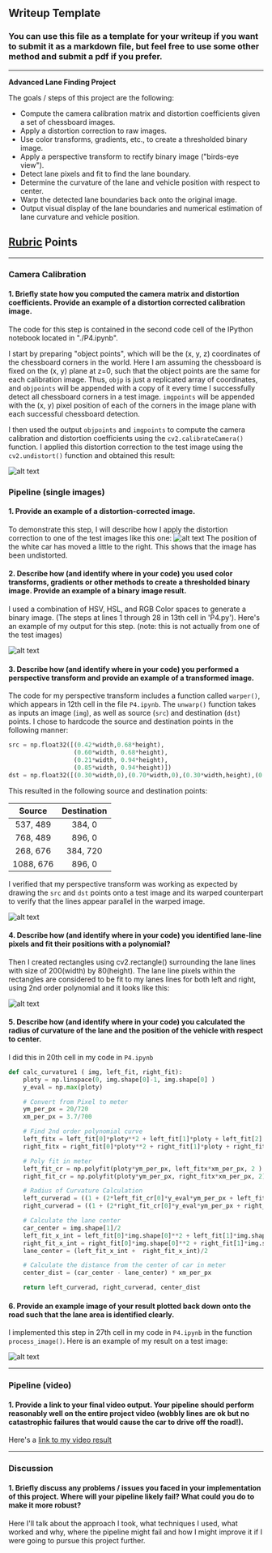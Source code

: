 ## Writeup Template

### You can use this file as a template for your writeup if you want to submit it as a markdown file, but feel free to use some other method and submit a pdf if you prefer.

---

**Advanced Lane Finding Project**

The goals / steps of this project are the following:

* Compute the camera calibration matrix and distortion coefficients given a set of chessboard images.
* Apply a distortion correction to raw images.
* Use color transforms, gradients, etc., to create a thresholded binary image.
* Apply a perspective transform to rectify binary image ("birds-eye view").
* Detect lane pixels and fit to find the lane boundary.
* Determine the curvature of the lane and vehicle position with respect to center.
* Warp the detected lane boundaries back onto the original image.
* Output visual display of the lane boundaries and numerical estimation of lane curvature and vehicle position.

[//]: # (Image References)

[image1]: ./images/undist_chessboard.png "Undistorted"
[image2]: ./images/undist_road.png "Road Transformed"
[image3]: ./images/unwarped_bin.png "Binary Example"
[image4]: ./images/unwarped_img.png "Warp Example"
[image5]: ./images/window.png "Fit Visual"
[image6]: ./images/image_output.png "Output"
[video1]: ./project_video_output.mp4 "Video"

## [Rubric](https://review.udacity.com/#!/rubrics/571/view) Points
---
### Camera Calibration

#### 1. Briefly state how you computed the camera matrix and distortion coefficients. Provide an example of a distortion corrected calibration image.

The code for this step is contained in the second code cell of the IPython notebook located in "./P4.ipynb".  

I start by preparing "object points", which will be the (x, y, z) coordinates of the chessboard corners in the world. Here I am assuming the chessboard is fixed on the (x, y) plane at z=0, such that the object points are the same for each calibration image.  Thus, `objp` is just a replicated array of coordinates, and `objpoints` will be appended with a copy of it every time I successfully detect all chessboard corners in a test image.  `imgpoints` will be appended with the (x, y) pixel position of each of the corners in the image plane with each successful chessboard detection.  

I then used the output `objpoints` and `imgpoints` to compute the camera calibration and distortion coefficients using the `cv2.calibrateCamera()` function.  I applied this distortion correction to the test image using the `cv2.undistort()` function and obtained this result:

![alt text][image1]

### Pipeline (single images)

#### 1. Provide an example of a distortion-corrected image.

To demonstrate this step, I will describe how I apply the distortion correction to one of the test images like this one:
![alt text][image2]
The position of the white car has moved a little to the right. This shows that the image has been undistorted.

#### 2. Describe how (and identify where in your code) you used color transforms, gradients or other methods to create a thresholded binary image.  Provide an example of a binary image result.

I used a combination of HSV, HSL, and RGB Color spaces to generate a binary image.
(The steps at lines 1 through 28 in 13th cell in 'P4.py'). Here's an example of my output for this step.  (note: this is not actually from one of the test images)

![alt text][image3]

#### 3. Describe how (and identify where in your code) you performed a perspective transform and provide an example of a transformed image.

The code for my perspective transform includes a function called `warper()`, which appears in 12th cell in the file `P4.ipynb`.  The `unwarp()` function takes as inputs an image (`img`), as well as source (`src`) and destination (`dst`) points.  I chose to hardcode the source and destination points in the following manner:

```python
src = np.float32([(0.42*width,0.68*height),
                  (0.60*width, 0.68*height),
                  (0.21*width, 0.94*height),
                  (0.85*width, 0.94*height)])
dst = np.float32([(0.30*width,0),(0.70*width,0),(0.30*width,height),(0.70*width,height)])
```

This resulted in the following source and destination points:

| Source        | Destination   |
|:-------------:|:-------------:|
| 537, 489      | 384, 0        |
| 768, 489      | 896, 0        |
| 268, 676      | 384, 720      |
| 1088, 676     | 896, 0        |

I verified that my perspective transform was working as expected by drawing the `src` and `dst` points onto a test image and its warped counterpart to verify that the lines appear parallel in the warped image.

![alt text][image4]

#### 4. Describe how (and identify where in your code) you identified lane-line pixels and fit their positions with a polynomial?

Then I created rectangles using cv2.rectangle() surrounding the lane lines with size of 200(width) by 80(height). The lane line pixels within the rectangles are considered to be fit to my lanes lines for both left and right, using 2nd order polynomial and it looks like this:

![alt text][image5]

#### 5. Describe how (and identify where in your code) you calculated the radius of curvature of the lane and the position of the vehicle with respect to center.

I did this in 20th cell in my code in `P4.ipynb`
```python
def calc_curvature1 ( img, left_fit, right_fit):
    ploty = np.linspace(0, img.shape[0]-1, img.shape[0] )
    y_eval = np.max(ploty)

    # Convert from Pixel to meter
    ym_per_px = 20/720
    xm_per_px = 3.7/700

    # Find 2nd order polynomial curve
    left_fitx = left_fit[0]*ploty**2 + left_fit[1]*ploty + left_fit[2]
    right_fitx = right_fit[0]*ploty**2 + right_fit[1]*ploty + right_fit[2]

    # Poly fit in meter
    left_fit_cr = np.polyfit(ploty*ym_per_px, left_fitx*xm_per_px, 2 )
    right_fit_cr = np.polyfit(ploty*ym_per_px, right_fitx*xm_per_px, 2)

    # Radius of Curvature Calculation
    left_curverad = ((1 + (2*left_fit_cr[0]*y_eval*ym_per_px + left_fit_cr[1])**2)**1.5) / np.absolute(2*left_fit_cr[0])
    right_curverad = ((1 + (2*right_fit_cr[0]*y_eval*ym_per_px + right_fit_cr[1])**2)**1.5) / np.absolute(2*right_fit_cr[0])

    # Calculate the lane center
    car_center = img.shape[1]/2
    left_fit_x_int = left_fit[0]*img.shape[0]**2 + left_fit[1]*img.shape[0] + left_fit[2]
    right_fit_x_int = right_fit[0]*img.shape[0]**2 + right_fit[1]*img.shape[0] + right_fit[2]
    lane_center = (left_fit_x_int +  right_fit_x_int)/2

    # Calculate the distance from the center of car in meter
    center_dist = (car_center - lane_center) * xm_per_px

    return left_curverad, right_curverad, center_dist
```
#### 6. Provide an example image of your result plotted back down onto the road such that the lane area is identified clearly.

I implemented this step in 27th cell in my code in `P4.ipynb` in the function `process_image()`.  Here is an example of my result on a test image:

![alt text][image6]

---

### Pipeline (video)

#### 1. Provide a link to your final video output.  Your pipeline should perform reasonably well on the entire project video (wobbly lines are ok but no catastrophic failures that would cause the car to drive off the road!).

Here's a [link to my video result](./project_video.mp4)

---

### Discussion

#### 1. Briefly discuss any problems / issues you faced in your implementation of this project.  Where will your pipeline likely fail?  What could you do to make it more robust?

Here I'll talk about the approach I took, what techniques I used, what worked and why, where the pipeline might fail and how I might improve it if I were going to pursue this project further.  
